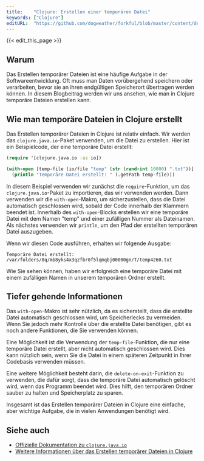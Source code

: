 ```yaml
---
title:    "Clojure: Erstellen einer temporären Datei"
keywords: ["Clojure"]
editURL:  "https://github.com/dogweather/forkful/blob/master/content/de/clojure/creating-a-temporary-file.md"
---
```


{{< edit_this_page >}}

## Warum

Das Erstellen temporärer Dateien ist eine häufige Aufgabe in der Softwareentwicklung. Oft muss man Daten vorübergehend speichern oder verarbeiten, bevor sie an ihren endgültigen Speicherort übertragen werden können. In diesem Blogbeitrag werden wir uns ansehen, wie man in Clojure temporäre Dateien erstellen kann.

## Wie man temporäre Dateien in Clojure erstellt

Das Erstellen temporärer Dateien in Clojure ist relativ einfach. Wir werden das `clojure.java.io`-Paket verwenden, um die Datei zu erstellen. Hier ist ein Beispielcode, der eine temporäre Datei erstellt:

```Clojure
(require '[clojure.java.io :as io])

(with-open [temp-file (io/file "temp" (str (rand-int 10000) ".txt"))]
  (println "Temporäre Datei erstellt: " (.getPath temp-file)))
```

In diesem Beispiel verwenden wir zunächst die `require`-Funktion, um das `clojure.java.io`-Paket zu importieren, das wir verwenden werden. Dann verwenden wir die `with-open`-Makro, um sicherzustellen, dass die Datei automatisch geschlossen wird, sobald der Code innerhalb der Klammern beendet ist. Innerhalb des `with-open`-Blocks erstellen wir eine temporäre Datei mit dem Namen "temp" und einer zufälligen Nummer als Dateinamen. Als nächstes verwenden wir `println`, um den Pfad der erstellten temporären Datei auszugeben.

Wenn wir diesen Code ausführen, erhalten wir folgende Ausgabe:

```
Temporäre Datei erstellt: /var/folders/8q/mb8yks4x3qzfbr0f5lqmqbj00000gn/T/temp4260.txt
```

Wie Sie sehen können, haben wir erfolgreich eine temporäre Datei mit einem zufälligen Namen in unserem temporären Ordner erstellt.

## Tiefer gehende Informationen

Das `with-open`-Makro ist sehr nützlich, da es sicherstellt, dass die erstellte Datei automatisch geschlossen wird, um Speicherlecks zu vermeiden. Wenn Sie jedoch mehr Kontrolle über die erstellte Datei benötigen, gibt es noch andere Funktionen, die Sie verwenden können.

Eine Möglichkeit ist die Verwendung der `temp-file`-Funktion, die nur eine temporäre Datei erstellt, aber nicht automatisch geschlossen wird. Dies kann nützlich sein, wenn Sie die Datei in einem späteren Zeitpunkt in Ihrer Codebasis verwenden müssen.

Eine weitere Möglichkeit besteht darin, die `delete-on-exit`-Funktion zu verwenden, die dafür sorgt, dass die temporäre Datei automatisch gelöscht wird, wenn das Programm beendet wird. Dies hilft, den temporären Ordner sauber zu halten und Speicherplatz zu sparen.

Insgesamt ist das Erstellen temporärer Dateien in Clojure eine einfache, aber wichtige Aufgabe, die in vielen Anwendungen benötigt wird.

## Siehe auch

- [Offizielle Dokumentation zu `clojure.java.io`](https://clojuredocs.org/clojure.java.io/file)
- [Weitere Informationen über das Erstellen temporärer Dateien in Clojure](https://www.braveclojure.com/core-functions-file/)